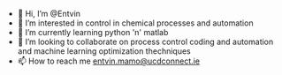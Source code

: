 - 👋 Hi, I’m @Entvin
- 👀 I’m interested in control in chemical processes and automation 
- 🌱 I’m currently learning python 'n' matlab
- 💞️ I’m looking to collaborate on process control coding and automation and machine learning optimization thechniques
- 📫 How to reach me entvin.mamo@ucdconnect.ie

<!---
Edvin28/Edvin28 is a ✨ special ✨ repository because its `README.md` (this file) appears on your GitHub profile.
You can click the Preview link to take a look at your changes.
--->

